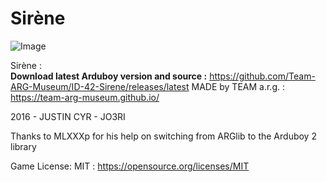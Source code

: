 # Sirène
![Image](https://raw.githubusercontent.com/Team-ARG-Museum/ID-42-Sirene/master/art/banner-ID-42.png)

Sirène :   
**Download latest Arduboy version and source :** https://github.com/Team-ARG-Museum/ID-42-Sirene/releases/latest 
MADE by TEAM a.r.g. : https://team-arg-museum.github.io/
 
2016 - JUSTIN CYR - JO3RI

Thanks to MLXXXp for his help on switching from ARGlib to the Arduboy 2 library

Game License: MIT : https://opensource.org/licenses/MIT
